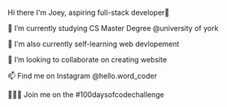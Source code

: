 Hi there I'm Joey, aspiring full-stack developer👋

🌱 I’m currently studying CS Master Degree @university of york

🌱 I'm also currently self-learning web devlopement 

👯 I’m looking to collaborate on creating website 

📫 Find me on Instagram @hello.word_coder 

👩🏻‍💻 Join me on the #100daysofcodechallenge
